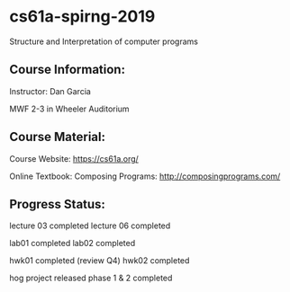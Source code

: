 # cs61a-spirng-2019
Structure and Interpretation of computer programs 

## Course Information: 
Instructor: Dan Garcia 

MWF 2-3 in Wheeler Auditorium

## Course Material: 
Course Website: https://cs61a.org/

Online Textbook: Composing Programs: http://composingprograms.com/


## Progress Status:
lecture 03 completed 
lecture 06 completed

lab01 completed 
lab02 completed

hwk01 completed (review Q4)
hwk02 completed

hog project released
phase 1 & 2 completed
